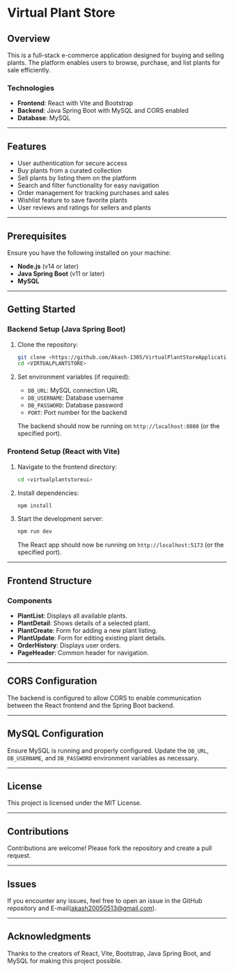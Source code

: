 # Virtual Plant Store

## Overview

This is a full-stack e-commerce application designed for buying and selling plants. The platform enables users to browse, purchase, and list plants for sale efficiently.

### Technologies

- **Frontend**: React with Vite and Bootstrap
- **Backend**: Java Spring Boot with MySQL and CORS enabled
- **Database**: MySQL

---

## Features

- User authentication for secure access
- Buy plants from a curated collection
- Sell plants by listing them on the platform
- Search and filter functionality for easy navigation
- Order management for tracking purchases and sales
- Wishlist feature to save favorite plants
- User reviews and ratings for sellers and plants

---

## Prerequisites

Ensure you have the following installed on your machine:

- **Node.js** (v14 or later)
- **Java Spring Boot** (v11 or later)
- **MySQL**

---

## Getting Started

### Backend Setup (Java Spring Boot)

1. Clone the repository:

   ```bash
   git clone <https://github.com/Akash-1305/VirtualPlantStoreApplication>
   cd <VIRTUALPLANTSTORE>
   ```

2. Set environment variables (if required):

   - `DB_URL`: MySQL connection URL
   - `DB_USERNAME`: Database username
   - `DB_PASSWORD`: Database password
   - `PORT`: Port number for the backend

   The backend should now be running on `http://localhost:8080` (or the specified port).

### Frontend Setup (React with Vite)

1. Navigate to the frontend directory:

   ```bash
   cd <virtualplantstoreui>
   ```

2. Install dependencies:

   ```bash
   npm install
   ```

3. Start the development server:

   ```bash
   npm run dev
   ```

   The React app should now be running on `http://localhost:5173` (or the specified port).

---

## Frontend Structure

### Components

- **PlantList**: Displays all available plants.
- **PlantDetail**: Shows details of a selected plant.
- **PlantCreate**: Form for adding a new plant listing.
- **PlantUpdate**: Form for editing existing plant details.
- **OrderHistory**: Displays user orders.
- **PageHeader**: Common header for navigation.

---

## CORS Configuration

The backend is configured to allow CORS to enable communication between the React frontend and the Spring Boot backend.

---

## MySQL Configuration

Ensure MySQL is running and properly configured. Update the `DB_URL`, `DB_USERNAME`, and `DB_PASSWORD` environment variables as necessary.

---

## License

This project is licensed under the MIT License.

---

## Contributions

Contributions are welcome! Please fork the repository and create a pull request.

---

## Issues

If you encounter any issues, feel free to open an issue in the GitHub repository and E-mail(akash20050513@gmail.com).

---

## Acknowledgments

Thanks to the creators of React, Vite, Bootstrap, Java Spring Boot, and MySQL for making this project possible.
